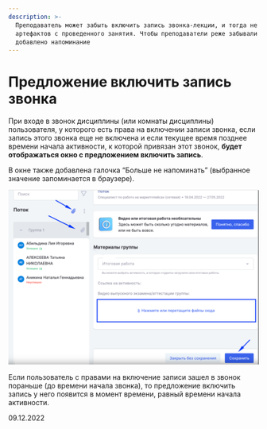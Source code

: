 ```yaml
---
description: >-
  Преподаватель может забыть включить запись звонка-лекции, и тогда не останется
  артефактов с проведенного занятия. Чтобы преподаватели реже забывали об этом,
  добавлено напоминание
---
```


# Предложение включить запись звонка

При входе в звонок дисциплины (или комнаты дисциплины) пользователя, у которого есть права на включении записи звонка, если запись этого звонка еще не включена и если текущее время позднее времени начала активности, к которой привязан этот звонок, **будет отображаться окно с предложением включить запись**.

В окне также добавлена галочка “Больше не напоминать” (выбранное значение запоминается в браузере).

![](<../../.gitbook/assets/image (10).png>)

Если пользователь с правами на включение записи зашел в звонок пораньше (до времени начала звонка), то предложение включить запись у него появится в момент времени, равный времени начала активности.

09.12.2022
